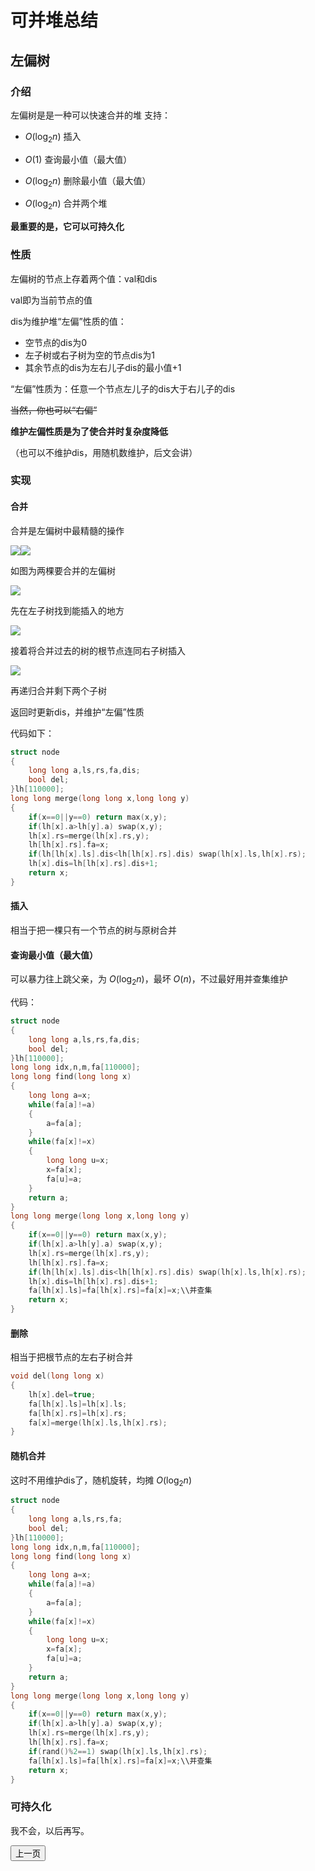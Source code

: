 # 可并堆总结
## 左偏树
### 介绍
左偏树是是一种可以快速合并的堆
支持：

- $O(\log_2n)$ 插入

- $O(1)$ 查询最小值（最大值）

- $O(\log_2n)$ 删除最小值（最大值）

- $O(\log_2n)$ 合并两个堆

**最重要的是，它可以可持久化**

### 性质
左偏树的节点上存着两个值：val和dis

val即为当前节点的值

dis为维护堆“左偏”性质的值：
- 空节点的dis为0
- 左子树或右子树为空的节点dis为1
- 其余节点的dis为左右儿子dis的最小值+1

“左偏”性质为：任意一个节点左儿子的dis大于右儿子的dis

 ~~当然，你也可以“右偏”~~

**维护左偏性质是为了使合并时复杂度降低**

（也可以不维护dis，用随机数维护，后文会讲）

### 实现
#### 合并
合并是左偏树中最精髓的操作

![](https://cdn.luogu.com.cn/upload/image_hosting/otxyuog8.png)![](https://cdn.luogu.com.cn/upload/image_hosting/hoyo50cv.png)

如图为两棵要合并的左偏树

![](https://cdn.luogu.com.cn/upload/image_hosting/bhugooug.png)

先在左子树找到能插入的地方

![](https://cdn.luogu.com.cn/upload/image_hosting/t4e6swrr.png)

接着将合并过去的树的根节点连同右子树插入

![](https://cdn.luogu.com.cn/upload/image_hosting/s9rndfkc.png)

再递归合并剩下两个子树

返回时更新dis，并维护“左偏”性质

代码如下：
```cpp
struct node
{
	long long a,ls,rs,fa,dis;
	bool del;
}lh[110000];
long long merge(long long x,long long y)
{
	if(x==0||y==0) return max(x,y);
	if(lh[x].a>lh[y].a) swap(x,y);
	lh[x].rs=merge(lh[x].rs,y);
	lh[lh[x].rs].fa=x;
	if(lh[lh[x].ls].dis<lh[lh[x].rs].dis) swap(lh[x].ls,lh[x].rs);
	lh[x].dis=lh[lh[x].rs].dis+1;
	return x;
}
```
#### 插入
相当于把一棵只有一个节点的树与原树合并
#### 查询最小值（最大值）
可以暴力往上跳父亲，为 $O(\log_2n)$，最坏 $O(n)$，不过最好用并查集维护

代码：

```cpp
struct node
{
	long long a,ls,rs,fa,dis;
	bool del;
}lh[110000];
long long idx,n,m,fa[110000];
long long find(long long x)
{
	long long a=x;
	while(fa[a]!=a)
	{
		a=fa[a];
	}
	while(fa[x]!=x)
	{
		long long u=x;
		x=fa[x];
		fa[u]=a;
	}
	return a;
}
long long merge(long long x,long long y)
{
	if(x==0||y==0) return max(x,y);
	if(lh[x].a>lh[y].a) swap(x,y);
	lh[x].rs=merge(lh[x].rs,y);
	lh[lh[x].rs].fa=x;
	if(lh[lh[x].ls].dis<lh[lh[x].rs].dis) swap(lh[x].ls,lh[x].rs);
	lh[x].dis=lh[lh[x].rs].dis+1;
	fa[lh[x].ls]=fa[lh[x].rs]=fa[x]=x;\\并查集
	return x;
}
```
#### 删除
相当于把根节点的左右子树合并
```cpp
void del(long long x)
{
	lh[x].del=true;
	fa[lh[x].ls]=lh[x].ls;
	fa[lh[x].rs]=lh[x].rs;
	fa[x]=merge(lh[x].ls,lh[x].rs);
}
```

#### 随机合并
这时不用维护dis了，随机旋转，均摊 $O(\log_2n)$
```cpp
struct node
{
	long long a,ls,rs,fa;
	bool del;
}lh[110000];
long long idx,n,m,fa[110000];
long long find(long long x)
{
	long long a=x;
	while(fa[a]!=a)
	{
		a=fa[a];
	}
	while(fa[x]!=x)
	{
		long long u=x;
		x=fa[x];
		fa[u]=a;
	}
	return a;
}
long long merge(long long x,long long y)
{
	if(x==0||y==0) return max(x,y);
	if(lh[x].a>lh[y].a) swap(x,y);
	lh[x].rs=merge(lh[x].rs,y);
	lh[lh[x].rs].fa=x;
	if(rand()%2==1) swap(lh[x].ls,lh[x].rs);
	fa[lh[x].ls]=fa[lh[x].rs]=fa[x]=x;\\并查集
	return x;
}
```
### 可持久化
我不会，以后再写。

<a href="../index.html"><button>上一页</button></a>